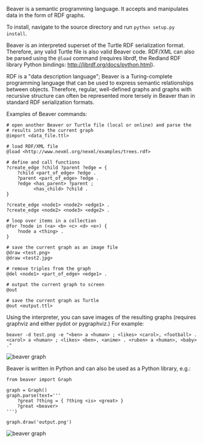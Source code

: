 Beaver is a semantic programming language. It accepts and manipulates data in 
the form of RDF graphs.

To install, navigate to the source directory and run `python setup.py install`.

Beaver is an interpreted superset of the Turtle RDF serialization format. 
Therefore, any valid Turtle file is also valid Beaver code. RDF/XML can also 
be parsed using the `@load` command (requires librdf, the Redland RDF library 
Python bindings: http://librdf.org/docs/python.html).

RDF is a "data description language"; Beaver is a Turing-complete programming
language that can be used to express semantic relationships between objects.
Therefore, regular, well-defined graphs and graphs with recursive structure can
often be represented more tersely in Beaver than in standard RDF serialization 
formats.


Examples of Beaver commands:

    # open another Beaver or Turtle file (local or online) and parse the 
    # results into the current graph
    @import <data_file.ttl>
    
    # load RDF/XML file
    @load <http://www.nexml.org/nexml/examples/trees.rdf>
    
    # define and call functions
    ?create_edge ?child ?parent ?edge = {
        ?child <part_of_edge> ?edge .
        ?parent <part_of_edge> ?edge .
        ?edge <has_parent> ?parent ;
              <has_child> ?child .
    }
    
    ?create_edge <node1> <node2> <edge1> .
    ?create_edge <node2> <node3> <edge2> .

    # loop over items in a collection
    @for ?node in (<a> <b> <c> <d> <e>) {
        ?node a <thing> .
    }
    
    # save the current graph as an image file
    @draw <test.png>
    @draw <test2.jpg>
    
    # remove triples from the graph
    @del <node1> <part_of_edge> <edge1> .
    
    # output the current graph to screen
    @out
    
    # save the current graph as Turtle
    @out <output.ttl>


Using the interpreter, you can save images of the resulting graphs (requires 
graphviz and either pydot or pygraphviz.) For example:

    beaver -d test.png -e "<ben> a <human> ; <likes> <carol>, <football> . <carol> a <human> ; <likes> <ben>, <anime> . <ruben> a <human>, <baby> ."

![beaver graph](http://i.imgur.com/A067V.jpg)

Beaver is written in Python and can also be used as a Python library, e.g.:

    from beaver import Graph
    
    graph = Graph()
    graph.parse(text='''
        ?great ?thing = { ?thing <is> <great> }
        ?great <beaver>
    ''')
    
    graph.draw('output.png')

![beaver graph](http://i.imgur.com/qQZMK.jpg)